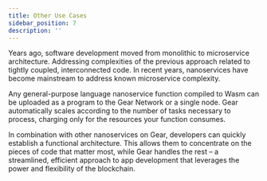 ```yaml
---
title: Other Use Cases
sidebar_position: 7
description: ''
---
```


Years ago, software development moved from monolithic to microservice architecture. Addressing complexities of the previous approach related to tightly coupled, interconnected code. In recent years, nanoservices have become mainstream to address known microservice complexity.

Any general-purpose language nanoservice function compiled to Wasm can be uploaded as a program to the Gear Network or a single node. Gear automatically scales according to the number of tasks necessary to process, charging only for the resources your function consumes.

In combination with other nanoservices on Gear, developers can quickly establish a functional architecture. This allows them to concentrate on the pieces of code that matter most, while Gear handles the rest – a streamlined, efficient approach to app development that leverages the power and flexibility of the blockchain.
